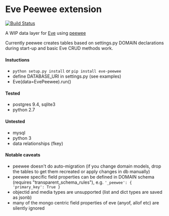 Eve Peewee extension
====================

[![Build Status](https://travis-ci.org/stt/eve-peewee.svg)](https://travis-ci.org/stt/eve-peewee)

A WIP data layer for [Eve](http://python-eve.org/) using [peewee](http://peewee-orm.com/)

Currently peewee creates tables based on settings.py DOMAIN declarations during start-up and basic Eve CRUD methods work.

#### Instuctions

* `python setup.py install` or `pip install eve-peewee`
* define DATABASE_URI in settings.py (see examples)
* Eve(data=EvePeewee).run()

#### Tested

* postgres 9.4, sqlite3
* python 2.7

#### Untested

* mysql
* python 3
* data relationships (fkey)

#### Notable caveats

* peewee doesn't do auto-migration (if you change domain models, drop the tables to get them recreated or apply changes in db manually)
* peewee specific field properties can be defined in DOMAIN schema (requires "transparent_schema_rules"), e.g. `'_peewee': { 'primary_key': True }`
* objectid and media types are unsupported (list and dict types are saved as jsonb)
* many of the mongo centric field properties of eve (anyof, allof etc) are silently ignored


